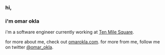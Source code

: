 ### hi,
### i'm omar okla

i'm a software engineer currently working at [Ten Mile Square](https://tenmilesquare.com/).

for more about me, check out [omarokla.com](https://omarokla.com).
for more from me, follow me on twitter [@omar_okla](https://twitter.com/omar_okla).


<!--
**ok1a/ok1a** is a ✨ _special_ ✨ repository because its `README.md` (this file) appears on your GitHub profile.

Here are some ideas to get you started:

- 🔭 I’m currently working on ...
- 🌱 I’m currently learning ...
- 👯 I’m looking to collaborate on ...
- 🤔 I’m looking for help with ...
- 💬 Ask me about ...
- 📫 How to reach me: ...
- 😄 Pronouns: ...
- ⚡ Fun fact: ...
-->

